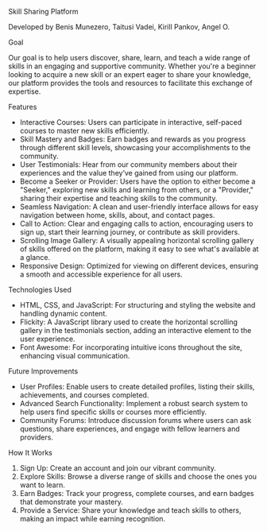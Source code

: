 Skill Sharing Platform

Developed by Benis Munezero, Taitusi Vadei, Kirill Pankov, Angel O.

Goal

Our goal is to help users discover, share, learn, and teach a wide range of skills in an engaging and supportive community. Whether you're a beginner looking to acquire a new skill or an expert eager to share your knowledge, our platform provides the tools and resources to facilitate this exchange of expertise.

Features
- Interactive Courses: Users can participate in interactive, self-paced courses to master new skills efficiently.
- Skill Mastery and Badges: Earn badges and rewards as you progress through different skill levels, showcasing your accomplishments to the community.
- User Testimonials: Hear from our community members about their experiences and the value they’ve gained from using our platform.
- Become a Seeker or Provider: Users have the option to either become a "Seeker," exploring new skills and learning from others, or a "Provider," sharing their expertise and teaching skills to the community.
- Seamless Navigation: A clean and user-friendly interface allows for easy navigation between home, skills, about, and contact pages.
- Call to Action: Clear and engaging calls to action, encouraging users to sign up, start their learning journey, or contribute as skill providers.
- Scrolling Image Gallery: A visually appealing horizontal scrolling gallery of skills offered on the platform, making it easy to see what's available at a glance.
- Responsive Design: Optimized for viewing on different devices, ensuring a smooth and accessible experience for all users.

Technologies Used

- HTML, CSS, and JavaScript: For structuring and styling the website and handling dynamic content.
- Flickity: A JavaScript library used to create the horizontal scrolling gallery in the testimonials section, adding an interactive element to the user experience.
- Font Awesome: For incorporating intuitive icons throughout the site, enhancing visual communication.

Future Improvements

- User Profiles: Enable users to create detailed profiles, listing their skills, achievements, and courses completed.
- Advanced Search Functionality: Implement a robust search system to help users find specific skills or courses more efficiently.
- Community Forums: Introduce discussion forums where users can ask questions, share experiences, and engage with fellow learners and providers.

How It Works

1. Sign Up: Create an account and join our vibrant community.
2. Explore Skills: Browse a diverse range of skills and choose the ones you want to learn.
3. Earn Badges: Track your progress, complete courses, and earn badges that demonstrate your mastery.
4. Provide a Service: Share your knowledge and teach skills to others, making an impact while earning recognition.